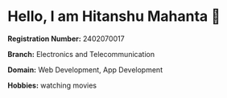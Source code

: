 # Hello, I am **Hitanshu Mahanta** 👋

**Registration Number:** 2402070017 

**Branch:** Electronics and Telecommunication

**Domain:** Web Development, App Development 

**Hobbies:** watching movies